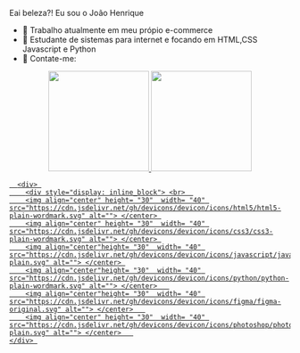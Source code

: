 Eai beleza?! Eu sou o João Henrique 

- 🔭 Trabalho atualmente em meu própio e-commerce
- 🌱 Estudante de sistemas para internet e focando em HTML,CSS Javascript e Python 
- 💬 Contate-me: 

<center>  <div> 
    <a href="https://github.com/jaohenriqu3">
        <img height="180em" src="https://github-readme-stats.vercel.app/api?username=jaohenriqu3&show_icons=true&theme=dracula&include_all_commits=true&count_private=true"/>
        <img height="180em" src="https://github-readme-stats.vercel.app/api/top-langs/?username=jaohenriqu3&layout=compact&langs_count=7&theme=dracula"/>
    </div> </center> 

      <div> 
        <div style="display: inline_block"> <br>  
        <img align="center" height= "30"  width= "40" src="https://cdn.jsdelivr.net/gh/devicons/devicon/icons/html5/html5-plain-wordmark.svg" alt=""> </center> 
        <img align="center" height= "30"  width= "40" src="https://cdn.jsdelivr.net/gh/devicons/devicon/icons/css3/css3-plain-wordmark.svg" alt=""> </center> 
        <img align="center"height= "30"  width= "40" src="https://cdn.jsdelivr.net/gh/devicons/devicon/icons/javascript/javascript-plain.svg" alt=""> </center> 
        <img align="center"height= "30"  width= "40" src="https://cdn.jsdelivr.net/gh/devicons/devicon/icons/python/python-plain-wordmark.svg" alt=""> </center>   
        <img align="center"height= "30"  width= "40" src="https://cdn.jsdelivr.net/gh/devicons/devicon/icons/figma/figma-original.svg" alt=""> </center>   
        <img align="center" height= "30"  width= "40" src="https://cdn.jsdelivr.net/gh/devicons/devicon/icons/photoshop/photoshop-plain.svg" alt=""> </center>   
    </div> 

